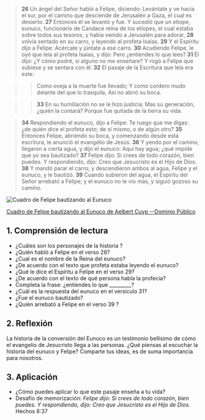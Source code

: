 
> **26** Un ángel del Señor habló a Felipe, diciendo: Levántate y ve hacia 
  el sur, por el camino que desciende de Jerusalén a Gaza, el cual es 
  desierto. 
  **27** Entonces él se levantó y fue. Y sucedió que un etíope, eunuco, 
  funcionario de Candace reina de los etíopes, el cual estaba sobre todos 
  sus tesoros, y había venido a Jerusalén para adorar, 
  **28** volvía sentado en su carro, y leyendo al profeta Isaías. 
  **29** Y el Espíritu dijo a Felipe: Acércate y júntate a ese carro. 
  **30** Acudiendo Felipe, le oyó que leía al profeta Isaías, y dijo: 
  Pero ¿entiendes lo que lees? 
  **31** Él dijo: ¿Y cómo podré, si alguno no me enseñare? Y rogó a Felipe 
  que subiese y se sentara con él. 
  **32** El pasaje de la Escritura que leía era este:

>> Como oveja a la muerte fue llevado;
   Y como cordero mudo delante del que lo trasquila,
   Así no abrió su boca.

>> **33** En su humillación no se le hizo justicia;
   Mas su generación, ¿quién la contará?
   Porque fue quitada de la tierra su vida.

> **34** Respondiendo el eunuco, dijo a Felipe: Te ruego que me digas: 
  ¿de quién dice el profeta esto; de sí mismo, o de algún otro? 
  **35** Entonces Felipe, abriendo su boca, y comenzando desde esta escritura,
  le anunció el evangelio de Jesús. 
  **36** Y yendo por el camino, llegaron a cierta agua, y dijo el eunuco: 
  Aquí hay agua; ¿qué impide que yo sea bautizado? 
  **37** Felipe dijo: Si crees de todo corazón, bien puedes. 
  Y respondiendo, dijo: Creo que Jesucristo es el Hijo de Dios. 
  **38** Y mandó parar el carro; y descendieron ambos al agua, Felipe 
  y el eunuco, y le bautizó. 
  **39** Cuando subieron del agua, el Espíritu del Señor arrebató a 
  Felipe; y el eunuco no le vio más, y siguió gozoso su camino.

![Cuadro de Felipe bautizando al Eunuco](/img/felipe_bautiza_eunuco.jpg "Cuadro
de Felipe bautizando al Eunuco")

[Cuadro de Felipe bautizando al Eunuco de Aelbert Cuyp --Dominio Público](https://picryl.com/media/aelbert-cuyp-saint-philip-baptising-the-ethiopian-eunuch-ntiii-ang-515655-a00e41)


## 1. Comprensión de lectura

* ¿Cuáles son los personajes de la historia ?
* ¿Quién habló a Felipe en el verso 26?  
* ¿Cual es el nombre de la Reina del eunuco?
* ¿De acuerdo con el texto que profeta estaba leyendo el eunuco?
* ¿Qué le dice el Espíritu a Felipe en el verso 29?
* ¿De acuerdo con el texto de qué persona habla la profecía? 
* Completa la frase:  ¿entiendes lo que _________?
* ¿Cuál es la respuesta del eunuco en el versículo 31?
* ¿Fue el eunuco bautizado?
* ¿Quién arrebató a Felipe en el verso 39 ?

## 2. Reflexión

La historia de la conversión del Eunuco es un testimonio bellísimo de 
cómo el evangelio de Jesucristo  llega a las personas. ¿Qué piensas al 
escuchar la historia del eunuco y Felipe? Comparte tus ideas,  es de 
suma importancia para nosotros.   

## 3. Aplicación

* ¿Cómo puedes aplicar lo que este pasaje enseña a tu vida?
* Desafío de memorización: _Felipe dijo: Si crees de todo corazón, bien puedes. Y respondiendo, dijo: Creo que Jesucristo es el Hijo de Dios._ Hechos 8:37
